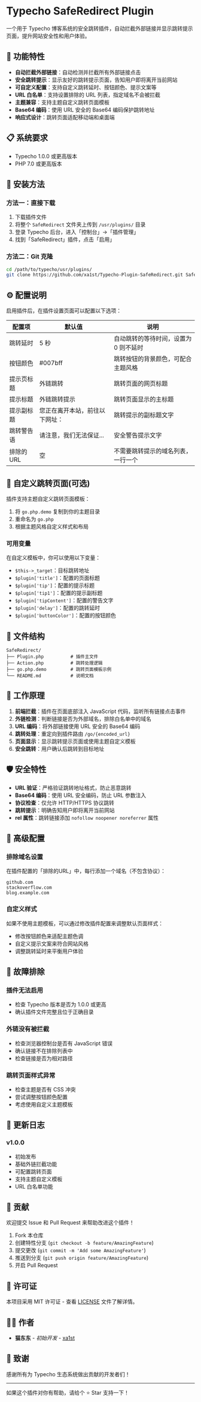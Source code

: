 # Typecho SafeRedirect Plugin

一个用于 Typecho 博客系统的安全跳转插件，自动拦截外部链接并显示跳转提示页面，提升网站安全性和用户体验。

## 🌟 功能特性

- **自动拦截外部链接**：自动检测并拦截所有外部链接点击
- **安全跳转提示**：显示友好的跳转提示页面，告知用户即将离开当前网站
- **可自定义配置**：支持自定义跳转延时、按钮颜色、提示文案等
- **URL 白名单**：支持设置排除的 URL 列表，指定域名不会被拦截
- **主题兼容**：支持主题自定义跳转页面模板
- **Base64 编码**：使用 URL 安全的 Base64 编码保护跳转地址
- **响应式设计**：跳转页面适配移动端和桌面端

## 📋 系统要求

- Typecho 1.0.0 或更高版本
- PHP 7.0 或更高版本

## 🚀 安装方法

### 方法一：直接下载

1. 下载插件文件
2. 将整个 `SafeRedirect` 文件夹上传到 `/usr/plugins/` 目录
3. 登录 Typecho 后台，进入「控制台」->「插件管理」
4. 找到「SafeRedirect」插件，点击「启用」

### 方法二：Git 克隆

```bash
cd /path/to/typecho/usr/plugins/
git clone https://github.com/xa1st/Typecho-Plugin-SafeRedirect.git SafeRedirect
```

## ⚙️ 配置说明

启用插件后，在插件设置页面可以配置以下选项：

| 配置项 | 默认值 | 说明 |
|--------|--------|------|
| 跳转延时 | 5 秒 | 自动跳转的等待时间，设置为 0 则不延时 |
| 按钮颜色 | #007bff | 跳转按钮的背景颜色，可配合主题风格 |
| 提示页标题 | 外链跳转 | 跳转页面的网页标题 |
| 提示标题 | 外链跳转提示 | 跳转页面显示的主标题 |
| 提示副标题 | 您正在离开本站，前往以下网址： | 跳转提示的副标题文字 |
| 跳转警告语 | 请注意，我们无法保证... | 安全警告提示文字 |
| 排除的URL | 空 | 不需要跳转提示的域名列表，一行一个 |

## 🎨 自定义跳转页面(可选)

插件支持主题自定义跳转页面模板：

1. 将 `go.php.demo` 复制到你的主题目录
2. 重命名为 `go.php`
3. 根据主题风格自定义样式和布局

### 可用变量

在自定义模板中，你可以使用以下变量：

- `$this->_target`：目标跳转地址
- `$plugin['title']`：配置的页面标题
- `$plugin['tip']`：配置的提示标题
- `$plugin['tip1']`：配置的提示副标题
- `$plugin['tipContent']`：配置的警告文字
- `$plugin['delay']`：配置的跳转延时
- `$plugin['buttonColor']`：配置的按钮颜色

## 📁 文件结构

```
SafeRedirect/
├── Plugin.php          # 插件主文件
├── Action.php          # 跳转处理逻辑
├── go.php.demo         # 跳转页面模板示例
└── README.md           # 说明文档
```

## 🔧 工作原理

1. **前端拦截**：插件在页面底部注入 JavaScript 代码，监听所有链接点击事件
2. **外链检测**：判断链接是否为外部域名，排除白名单中的域名
3. **URL 编码**：将外部链接使用 URL 安全的 Base64 编码
4. **跳转处理**：重定向到插件路由 `/go/{encoded_url}`
5. **页面显示**：显示跳转提示页面或使用主题自定义模板
6. **安全跳转**：用户确认后跳转到目标地址

## 🛡️ 安全特性

- **URL 验证**：严格验证跳转地址格式，防止恶意跳转
- **Base64 编码**：使用 URL 安全编码，防止 URL 参数注入
- **协议检查**：仅允许 HTTP/HTTPS 协议跳转
- **跳转提示**：明确告知用户即将离开当前网站
- **rel 属性**：跳转链接添加 `nofollow noopener noreferrer` 属性

## 🔧 高级配置

### 排除域名设置

在插件配置的「排除的URL」中，每行添加一个域名（不包含协议）：

```
github.com
stackoverflow.com
blog.example.com
```

### 自定义样式

如果不使用主题模板，可以通过修改插件配置来调整默认页面样式：

- 修改按钮颜色来适配主题色调
- 自定义提示文案来符合网站风格
- 调整跳转延时来平衡用户体验

## 🐛 故障排除

### 插件无法启用
- 检查 Typecho 版本是否为 1.0.0 或更高
- 确认插件文件完整且位于正确目录

### 外链没有被拦截
- 检查浏览器控制台是否有 JavaScript 错误
- 确认链接不在排除列表中
- 检查链接是否为相对路径

### 跳转页面样式异常
- 检查主题是否有 CSS 冲突
- 尝试调整按钮颜色配置
- 考虑使用自定义主题模板

## 📝 更新日志

### v1.0.0
- 初始发布
- 基础外链拦截功能
- 可配置跳转页面
- 支持主题自定义模板
- URL 白名单功能

## 🤝 贡献

欢迎提交 Issue 和 Pull Request 来帮助改进这个插件！

1. Fork 本仓库
2. 创建特性分支 (`git checkout -b feature/AmazingFeature`)
3. 提交更改 (`git commit -m 'Add some AmazingFeature'`)
4. 推送到分支 (`git push origin feature/AmazingFeature`)
5. 开启 Pull Request

## 📜 许可证

本项目采用 MIT 许可证 - 查看 [LICENSE](LICENSE) 文件了解详情。

## 👨‍💻 作者

- **猫东东** - *初始开发* - [xa1st](https://github.com/xa1st)

## 🙏 致谢

感谢所有为 Typecho 生态系统做出贡献的开发者们！

---

如果这个插件对你有帮助，请给个 ⭐ Star 支持一下！